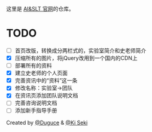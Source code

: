 这里是 [AI&SLT 官网](https://ai-slt.github.io/)的仓库。

# TODO

- [ ] 首页改版，转换成分两栏式的，实验室简介和史老师简介
- [x] 压缩所有的图片，将jQuery改用到一个国内的CDN上
- [ ] 部署所有的资料
- [x] 建立史老师的个人页面
- [x] 完善资讯中的“资料”这一条
- [x] 修改名称：实验室→团队
- [x] 在资讯页添加团队说明文档
- [ ] 完善咨询说明文档
- [ ] 添加新手指导手册

Created by [@Duguce](https://github.com/Duguce) & [@Ki Seki](https://github.com/Ki-Seki)